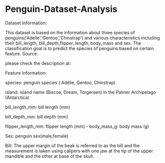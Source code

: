 # Penguin-Dataset-Analysis
Dataset Information:

This dataset is based on the information about three species of penguins('Adelie','Gentoo','Chinstrap') and various characteristics including their bill_length, bill_depth,flipper_length, body_mass and sex.
The classification goal is to predict the species of penguins based on certain feature.
Source:

please check the description at: 


Feature Information:

species: penguin species ( Adélie, Gentoo, Chinstrap)

island: island name (Biscoe, Dream, Torgersen) in the Palmer Archipelago (Antarctica)

bill_length_mm: bill length (mm)

bill_depth_mm: bill depth (mm)

flipper_length_mm: flipper length (mm) - body_mass_g: body mass (g)

Sex: penguin sex(male,female)

Bill:
The upper margin of the beak is referred to as the bill and the measurement is taken using calipers with one jaw at the tip of the upper mandible and the other at base of the skull.
